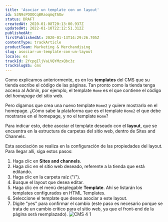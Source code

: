 ```yaml
---
title: 'Asociar un template con un layout'
id: 53N9sPOOOCqBRaoqmqTAOw
status: DRAFT
createdAt: 2020-01-08T20:13:00.937Z
updatedAt: 2022-01-10T22:12:51.312Z
publishedAt: 
firstPublishedAt: 2020-01-13T14:29:26.705Z
contentType: trackArticle
productTeam: Marketing & Merchandising
slug: asociar-un-template-con-un-layout
locale: es
trackId: 2YcpgIljVaLVQYMzxQbc3z
trackSlugES: cms
---
```


Como explicamos anteriormente, es en los __templates__ del CMS que  su tienda escribe el código de las páginas. Tan pronto como la tienda tenga acceso al Admin, por ejemplo, el template `Home` es el que contiene el código del *homepage* del sitio web.

Pero digamos que crea una nuevo template `Home2` y quiere mostrarlo en el homepage. ¿Cómo sabe la plataforma que es el template `Home2` el que debe mostrarse en el homepage, y no el template `Home`?

Para indicar esto, debe asociar el template deseado con el __layout__, que se encuentra en la estructura de carpetas del sitio web, dentro de Sites and Channels.

Esta asociación se realiza en la configuración de las propiedades del layout. Para llegar allí, siga estos pasos:

1. Haga clic en __Sites and channels__.
2. Haga clic en el sitio web deseado, referente a la tienda que está editando.
3. Haga clic en la carpeta raíz ("/").
4. Busque el layout que desea editar. 
5. Haga clic en el menú desplegable __Template__. Ahí se listarán los templates configurados en HTML Templates.
6. Seleccione el template que desea asociar a este layout.
7. Digite "yes" para confirmar el cambio (este paso es necesario porque se trata de un cambio crítico para el sitio web, ya que el front-end de la página será reemplazado). 
![CMS 4 1](https://images.ctfassets.net/alneenqid6w5/6ZaVxrZUn0cegcQni61zsc/58fd2f24e7b8b36636b0088d945c1204/CMS_4_1.png)
